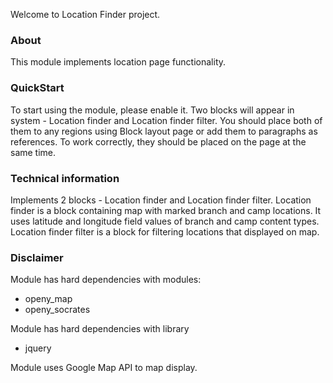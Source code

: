Welcome to Location Finder project.

### About
This module implements location page functionality.

### QuickStart
To start using the module, please enable it. Two blocks will appear in system - Location finder and Location finder filter.
You should place both of them to any regions using Block layout page or add them to paragraphs as references.
To work correctly, they should be placed on the page at the same time.

### Technical information
Implements 2 blocks - Location finder and Location finder filter. 
Location finder is a block containing map with marked branch and camp locations.
It uses latitude and longitude field values of branch and camp content types. 
Location finder filter is a block for filtering locations that displayed on map. 

### Disclaimer
Module has hard dependencies with modules:
- openy_map
- openy_socrates

Module has hard dependencies with library
- jquery

Module uses Google Map API to map display.

